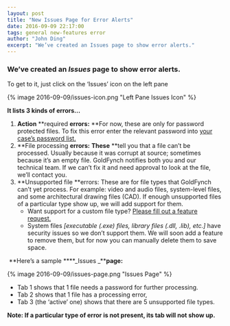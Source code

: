 ```yaml
---
layout: post
title: "New Issues Page for Error Alerts"
date: 2016-09-09 22:17:00
tags: general new-features error
author: "John Ding"
excerpt: "We’ve created an Issues page to show error alerts."
---
```


### We’ve created an _Issues_ page to show error alerts.

To get to it, just click on the ‘Issues’ icon on the left pane

{% image 2016-09-09/issues-icon.png "Left Pane Issues Icon" %}

**It lists 3 kinds of errors…**

1. **Action** **required **errors:** **For now, these are only for password protected files. To fix this error enter the relevant password into [your case’s password list.](https://blog.goldfynch.com/2016/08/18/use-a-password-list-to-save-time/) 
2. **File processing **errors:** **These** **tell you that a file can’t be processed. Usually because it was corrupt at source; sometimes because it’s an empty file. GoldFynch notifies both you and our technical team. If we can’t fix it and need approval to look at the file, we’ll contact you. 
3. **Unsupported file **errors: These are for file types that GoldFynch can’t yet process. For example: video and audio files, system-level files, and some architectural drawing files (CAD). If enough unsupported files of a particular type show up, we will add support for them.
    - Want support for a custom file type? [Please fill out a feature request.](https://goldfynch.com/feature-request/) 
    - System files _[executable (.exe) files, library files (.dll, .lib), etc.]_ have security issues so we don’t support them. We will soon add a feature to remove them, but for now you can manually delete them to save space.

 **Here’s a sample ****_Issues _****page:**

{% image 2016-09-09/issues-page.png "Issues Page" %}

- Tab 1 shows that 1 file needs a password for further processing. 
- Tab 2 shows that 1 file has a processing error,
- Tab 3 (the ‘active’ one) shows that there are 5 unsupported file types.

**Note: If a particular type of error is not present, its tab will not show up.**

